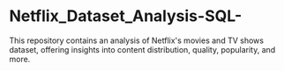 # Netflix_Dataset_Analysis-SQL-
This repository contains an analysis of Netflix's movies and TV shows dataset, offering insights into content distribution, quality, popularity, and more.
